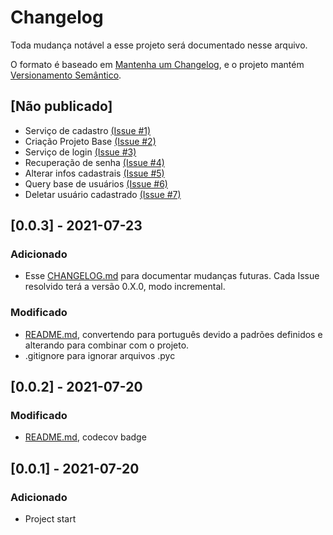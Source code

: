 # Changelog

Toda mudança notável a esse projeto será documentado nesse arquivo.

O formato é baseado em [Mantenha um Changelog](https://keepachangelog.com/pt-BR/1.0.0/),
e o projeto mantém [Versionamento Semântico](https://semver.org/lang/pt-BR/).

## [Não publicado]
- Serviço de cadastro [(Issue #1)](https://github.com/Maua-Dev/mss-gerenciamento-usuarios/issues/1)
- Criação Projeto Base [(Issue #2)](https://github.com/Maua-Dev/mss-gerenciamento-usuarios/issues/2)
- Serviço de login [(Issue #3)](https://github.com/Maua-Dev/mss-gerenciamento-usuarios/issues/3)
- Recuperação de senha [(Issue #4)](https://github.com/Maua-Dev/mss-gerenciamento-usuarios/issues/4)
- Alterar infos cadastrais [(Issue #5)](https://github.com/Maua-Dev/mss-gerenciamento-usuarios/issues/5)
- Query base de usuários [(Issue #6)](https://github.com/Maua-Dev/mss-gerenciamento-usuarios/issues/6)
- Deletar usuário cadastrado [(Issue #7)](https://github.com/Maua-Dev/mss-gerenciamento-usuarios/issues/7)

## [0.0.3] - 2021-07-23
### Adicionado
- Esse [CHANGELOG.md](./CHANGELOG.md) para documentar mudanças futuras. Cada Issue resolvido terá a versão 0.X.0, modo incremental.
### Modificado
- [README.md](./README.md), convertendo para português devido a padrões definidos e alterando para combinar com o projeto.
- .gitignore para ignorar arquivos .pyc

## [0.0.2] - 2021-07-20
### Modificado
- [README.md](./README.md), codecov badge

## [0.0.1] - 2021-07-20
### Adicionado
- Project start